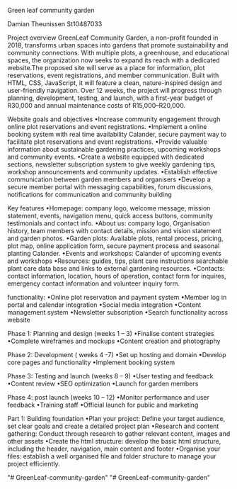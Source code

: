 Green leaf community garden

Damian Theunissen
St10487033

Project overview
GreenLeaf Community Garden, a non-profit founded in 2018, transforms urban spaces into gardens that promote sustainability and community connections. With multiple plots, a greenhouse, and educational spaces, the organization now seeks to expand its reach with a dedicated website.The proposed site will serve as a place for information, plot reservations, event registrations, and member communication. Built with HTML, CSS, JavaScript, it will feature a clean, nature-inspired design and user-friendly navigation. Over 12 weeks, the project will progress through planning, development, testing, and launch, with a first-year budget of R30,000 and annual maintenance costs of R15,000–R20,000.

Website goals and objectives
•Increase community engagement through online plot reservations and event registrations.
•Implement a online booking system with real time availability Calander, secure payment way to facilitate plot reservations and event registrations.
•Provide valuable information about sustainable gardening practices, upcoming workshops and community events.
•Create a website equipped with dedicated sections, newsletter subscription system to give weekly gardening tips, workshop announcements and community updates.
•Establish effective communication between garden members and organisers
•Develop a secure member portal with messaging capabilities, forum discussions, notifications for communication and community building

Key features
•Homepage: company logo, welcome message, mission statement, events, navigation menu, quick access buttons, community testimonials and contact info.
•About us: company logo, Organisation history, team members with contact details, mission and vision statement and garden photos. 
•Garden plots: Available plots, rental process, pricing, plot map, online application form, secure payment process and seasonal planting Calander.
•Events and workshops: Calander of upcoming events and workshops
•Resources: guides, tips, plant care instructions searchable plant care data base and links to external gardening resources.
•Contacts: contact information, location, hours of operation, contact form for inquires, emergency contact information and volunteer inquiry form.

functionality:
•Online plot reservation and payment system
•Member log in portal and calendar integration
•Social media integration
•Content management system
•Newsletter subscription 
•Search functionality across website

Phase 1: Planning and design (weeks 1 – 3)
•Finalise content strategies
•Complete wireframes and mockups
•Content creation and photography 

Phase 2: Development ( weeks 4 -7)
•Set up hosting and domain
•Develop core pages and functionality
•Implement booking system

Phase 3: Testing and launch (weeks 8 – 9)
•User testing and feedback
•Content review
•SEO optimization
•Launch for garden members

Phase 4: post launch (weeks 10 – 12)
•Monitor performance and user feedback
•Training staff
•Official launch for public and marketing

Part 1: Building foundation
•Plan your project: Define your target audience, set clear goals and create a detailed project plan
•Research and content gathering: Conduct through research to gather relevant content, images and other assets
•Create the html structure: develop the basic html structure, including the header, navigation, main content and footer
•Organise your files: establish a well organised file and folder structure to manage your project efficiently. 

"# GreenLeaf-community-garden" 
"# GreenLeaf-community-garden" 
